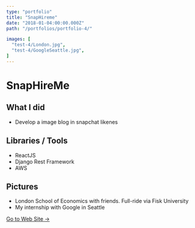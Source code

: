 ```yaml
---
type: "portfolio"
title: "SnapHireme"
date: "2018-01-04:00:00.000Z"
path: "/portfolios/portfolio-4/"

images: [
  "test-4/London.jpg",
  "test-4/GoogleSeattle.jpg",
]
---
```


# SnapHireMe

## What I did
- Develop a image blog in snapchat likenes

## Libraries / Tools
- ReactJS
- Django Rest Framework
- AWS

## Pictures
- London School of Economics with friends. Full-ride via Fisk University
- My internship with Google in Seattle

[Go to Web Site →](http://snaphireme.s3-website.us-west-1.amazonaws.com/)
